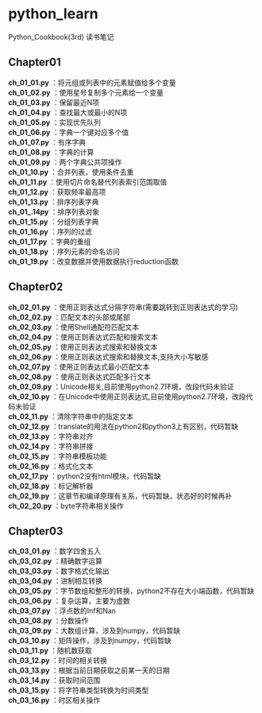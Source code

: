 # python_learn

Python_Cookbook(3rd) 读书笔记

## Chapter01

**ch_01_01.py** ：将元组或列表中的元素赋值给多个变量<br>
**ch_01_02.py** ：使用星号复制多个元素给一个变量<br>
**ch_01_03.py** ：保留最近N项<br>
**ch_01_04.py** ：查找最大或最小的N项<br>
**ch_01_05.py** ：实现优先队列<br>
**ch_01_06.py** ：字典一个键对应多个值<br>
**ch_01_07.py** ：有序字典<br>
**ch_01_08.py** ：字典的计算<br>
**ch_01_09.py** ：两个字典公共项操作<br>
**ch_01_10.py** ：合并列表，使用条件去重<br>
**ch_01_11.py** ：使用切片命名替代列表索引范围取值<br>
**ch_01_12.py** ：获取频率最高项<br>
**ch_01_13.py** ：排序列表字典<br>
**ch_01_.14py** ：排序列表对象<br>
**ch_01_15.py** ：分组列表字典<br>
**ch_01_16.py** ：序列的过滤<br>
**ch_01_17.py** ：字典的重组<br>
**ch_01_18.py** ：序列元素的命名访问<br>
**ch_01_19.py** ：改变数据并使用数据执行reduction函数<br>

## Chapter02

**ch_02_01.py** ：使用正则表达式分隔字符串(需要跳转到正则表达式的学习)<br>
**ch_02_02.py** ：匹配文本的头部或尾部<br>
**ch_02_03.py** ：使用Shell通配符匹配文本<br>
**ch_02_04.py** ：使用正则表达式匹配和搜索文本<br>
**ch_02_05.py** ：使用正则表达式搜索和替换文本<br>
**ch_02_06.py** ：使用正则表达式搜索和替换文本,支持大小写敏感<br>
**ch_02_07.py** ：使用正则表达式最小匹配文本<br>
**ch_02_08.py** ：使用正则表达式匹配多行文本<br>
**ch_02_09.py** ：Unicode相关,目前使用python2.7环境，改段代码未验证<br>
**ch_02_10.py** ：在Unicode中使用正则表达式,目前使用python2.7环境，改段代码未验证<br>
**ch_02_11.py** ：清除字符串中的指定文本<br>
**ch_02_12.py** ：translate的用法在python2和python3上有区别，代码暂缺<br>
**ch_02_13.py** ：字符串对齐<br>
**ch_02_14.py** ：字符串拼接<br>
**ch_02_15.py** ：字符串模板功能<br>
**ch_02_16.py** ：格式化文本<br>
**ch_02_17.py** ：python2没有html模块，代码暂缺<br>
**ch_02_18.py** ：标记解析器<br>
**ch_02_19.py** ：这章节和编译原理有关系，代码暂缺，状态好的时候再补<br>
**ch_02_20.py** ：byte字符串相关操作<br>

## Chapter03

**ch_03_01.py** ：数字四舍五入<br>
**ch_03_02.py** ：精确数字运算<br>
**ch_03_03.py** ：数字格式化输出<br>
**ch_03_04.py** ：进制相互转换<br>
**ch_03_05.py** ：字节数组和整形的转换，python2不存在大小端函数，代码暂缺<br>
**ch_03_06.py** ：复杂运算，主要为虚数<br>
**ch_03_07.py** ：浮点数的Inf和Nan<br>
**ch_03_08.py** ：分数操作<br>
**ch_03_09.py** ：大数组计算，涉及到numpy，代码暂缺<br>
**ch_03_10.py** ：矩阵操作，涉及到numpy，代码暂缺<br>
**ch_03_11.py** ：随机数获取<br>
**ch_03_12.py** ：时间的相关转换<br>
**ch_03_13.py** ：根据当前日期获取之前某一天的日期<br>
**ch_03_14.py** ：获取时间范围<br>
**ch_03_15.py** ：将字符串类型转换为时间类型<br>
**ch_03_16.py** ：时区相关操作<br>
